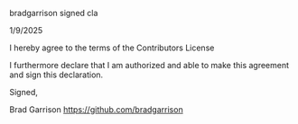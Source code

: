 bradgarrison signed cla 

1/9/2025

I hereby agree to the terms of the Contributors License

I furthermore declare that I am authorized and able to make this
agreement and sign this declaration.

Signed,

Brad Garrison
https://github.com/bradgarrison
